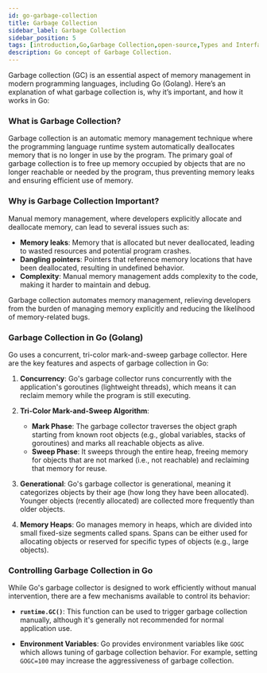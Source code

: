 ```yaml
---
id: go-garbage-collection
title: Garbage Collection
sidebar_label: Garbage Collection
sidebar_position: 5
tags: [introduction,Go,Garbage Collection,open-source,Types and Interfaces,programming language]
description: Go concept of Garbage Collection.
---
```


Garbage collection (GC) is an essential aspect of memory management in modern programming languages, including Go (Golang). Here’s an explanation of what garbage collection is, why it’s important, and how it works in Go:

### What is Garbage Collection?

Garbage collection is an automatic memory management technique where the programming language runtime system automatically deallocates memory that is no longer in use by the program. The primary goal of garbage collection is to free up memory occupied by objects that are no longer reachable or needed by the program, thus preventing memory leaks and ensuring efficient use of memory.

### Why is Garbage Collection Important?

Manual memory management, where developers explicitly allocate and deallocate memory, can lead to several issues such as:

- **Memory leaks**: Memory that is allocated but never deallocated, leading to wasted resources and potential program crashes.
- **Dangling pointers**: Pointers that reference memory locations that have been deallocated, resulting in undefined behavior.
- **Complexity**: Manual memory management adds complexity to the code, making it harder to maintain and debug.

Garbage collection automates memory management, relieving developers from the burden of managing memory explicitly and reducing the likelihood of memory-related bugs.

### Garbage Collection in Go (Golang)

Go uses a concurrent, tri-color mark-and-sweep garbage collector. Here are the key features and aspects of garbage collection in Go:

1. **Concurrency**: Go's garbage collector runs concurrently with the application's goroutines (lightweight threads), which means it can reclaim memory while the program is still executing.

2. **Tri-Color Mark-and-Sweep Algorithm**:
   - **Mark Phase**: The garbage collector traverses the object graph starting from known root objects (e.g., global variables, stacks of goroutines) and marks all reachable objects as alive.
   - **Sweep Phase**: It sweeps through the entire heap, freeing memory for objects that are not marked (i.e., not reachable) and reclaiming that memory for reuse.

3. **Generational**: Go's garbage collector is generational, meaning it categorizes objects by their age (how long they have been allocated). Younger objects (recently allocated) are collected more frequently than older objects.

4. **Memory Heaps**: Go manages memory in heaps, which are divided into small fixed-size segments called spans. Spans can be either used for allocating objects or reserved for specific types of objects (e.g., large objects).

### Controlling Garbage Collection in Go

While Go's garbage collector is designed to work efficiently without manual intervention, there are a few mechanisms available to control its behavior:

- **`runtime.GC()`**: This function can be used to trigger garbage collection manually, although it's generally not recommended for normal application use.
  
- **Environment Variables**: Go provides environment variables like `GOGC` which allows tuning of garbage collection behavior. For example, setting `GOGC=100` may increase the aggressiveness of garbage collection.
 